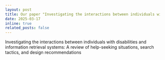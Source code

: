 ```yaml
---
layout: post
title: Our paper "Investigating the interactions between individuals with disabilities and information retrieval systems: A review of help-seeking situations, search tactics, and design recommendations" has been accepted for publication. <a href="https://scholar.google.com/citations?user=p5_1GbgAAAAJ&hl=en">Google Scholar</a>
date: 2025-03-17
inline: true
related_posts: false
---
```


Investigating the interactions between individuals with disabilities and information retrieval systems: A review of help-seeking situations, search tactics, and design recommendations